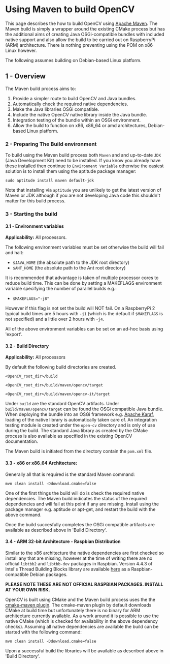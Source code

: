 # Using Maven to build OpenCV

This page describes the how to build OpenCV using [Apache Maven](http://maven.apache.org/index.html). The Maven build is simply a wrapper around the existing CMake process but has the additional aims of creating Java OSGi-compatible bundles with included native support and also allow the build to be carried out on RaspberryPi (ARM) architecture. There is nothing preventing using the POM on x86 Linux however.

The following assumes building on Debian-based Linux platform.

## 1 - Overview
The Maven build process aims to:
  1. Provide a simpler route to build OpenCV and Java bundles.
  2. Automatically check the required native dependencies.
  3. Make the Java libraries OSGi compatible.
  4. Include the native OpenCV native library inside the Java bundle.
  5. Integration testing of the bundle within an OSGi environment.
  6. Allow the build to function on x86, x86_64 or amd architectures, Debian-based Linux platform.

### 2 - Preparing The Build environment
To build using the Maven build process both `Maven` and and up-to-date `JDK` (Java Development Kit) need to be installed. If you know you already have these installed then continue to `Environment Variable` otherwise the easiest solution is to install them using the aptitude package manager:

`sudo aptitude install maven default-jdk`

Note that installing via `aptitude` you are unlikely to get the latest version of Maven or JDK although if you are not developing Java code this shouldn't matter for this build process.

### 3 - Starting the build
#### 3.1 - Environment variables
**Applicability:** All processors.

   The following environment variables must be set otherwise the build will fail and halt:

   * `$JAVA_HOME` (the absolute path to the JDK root directory)
   * `$ANT_HOME` (the absolute path to the Ant root directory)

It is recommended that advantage is taken of multiple processor cores to reduce build time. This can be done by setting a MAKEFLAGS environment variable specifying the number of parallel builds e.g.:

   * `$MAKEFLAGS="-j8"`

However if this flag is not set the build will NOT fail. On a RaspberryPi 2 typical build times are 5 hours with `-j1` (which is the default if `$MAKEFLAGS` is not specified) and a little over 2 hours with `-j4`.

All of the above environment variables can be set on an ad-hoc basis using 'export'.
#### 3.2 - Build Directory
**Applicability:** All processors

By default the following build directories are created.

`<OpenCV_root_dir>/build`

`<OpenCV_root_dir>/build/maven/opencv/target`

`<OpenCV_root_dir>/build/maven/opencv-it/target`

Under `build` are the standard OpenCV artifacts. Under `build/maven/opencv/target` can be found the OSGi compatible Java bundle. When deploying the bundle into an OSGi framework e.g. [Apache Karaf](http://karaf.apache.org/), loading of the native library is automatically taken care of. An integration testing module is created under the `open-cv` directory and is only of use during the build. The standard Java library as created by the CMake process is also available as specified in the existing OpenCV documentation.

The Maven build is initiated from the directory contain the `pom.xml` file.
#### 3.3 - x86 or x86_64 Architecture:
Generally all that is required is the standard Maven command:

`mvn clean install -Ddownload.cmake=false`

One of the first things the build will do is check the required native dependencies. The Maven build indicates the status of the required dependencies and will fail at this point if any are missing. Install using the package manager e.g. aptitude or apt-get, and restart the build with the above command.

Once the build succesfully completes the OSGi compatible artifacts are available as described above in 'Build Directory'.

#### 3.4 - ARM 32-bit Architecture - Raspbian Distribution
Similar to the x86 architecture the native dependencies are first checked so install any that are missing, however at the time of writing there are no official `libtbb2` and `libtbb-dev` packages in Raspbian. Version 4.4.3 of Intel's Thread Building Blocks library are available [here](http://www.javatechnics.com/thread-building-blocks-tbb-4-4-3-for-raspbian) as a Raspbian-compatible Debian packages.

**PLEASE NOTE THESE ARE NOT OFFICIAL RASPBIAN PACKAGES. INSTALL AT YOUR OWN RISK.**

OpenCV is built using CMake and the Maven build process uses the the [cmake-maven plugin](https://github.com/cmake-maven-project/cmake-maven-project). The cmake-maven plugin by default downloads CMake at build time but unfortunately there is no binary for ARM architecture currently available. As a work around it is possible to use the native CMake (which is checked for availability in the above dependency checks). Assuming all native dependencies are available the build can be started with the following command:

`mvn clean install -Ddownload.cmake=false`

Upon a successful build the libraries will be available as described above in 'Build Directory'.
